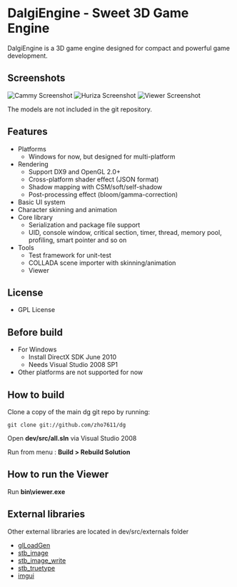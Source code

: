 DalgiEngine - Sweet 3D Game Engine
==================================

DalgiEngine is a 3D game engine designed for compact and powerful game development.

Screenshots
-----------
![Cammy Screenshot](http://zho.pe.kr/blog/shot/cammy_s.png)
![Huriza Screenshot](http://zho.pe.kr/blog/shot/huriza_s.png)
![Viewer Screenshot](http://zho.pe.kr/blog/shot/viewer_s.png)

The models are not included in the git repository.

Features
--------

- Platforms
   - Windows for now, but designed for multi-platform
- Rendering
   - Support DX9 and OpenGL 2.0+
   - Cross-platform shader effect (JSON format)
   - Shadow mapping with CSM/soft/self-shadow
   - Post-processing effect (bloom/gamma-correction)
- Basic UI system
- Character skinning and animation
- Core library
   - Serialization and package file support
   - UID, console window, critical section, timer, thread, memory pool, profiling, smart pointer and so on
- Tools
   - Test framework for unit-test
   - COLLADA scene importer with skinning/animation
   - Viewer

License
-------
- GPL License

Before build
------------
- For Windows
   - Install DirectX SDK June 2010
   - Needs Visual Studio 2008 SP1
- Other platforms are not supported for now

How to build
------------
Clone a copy of the main dg git repo by running:

```dos
git clone git://github.com/zho7611/dg
```

Open **dev/src/all.sln** via Visual Studio 2008

Run from menu : **Build > Rebuild Solution**

How to run the Viewer
-----------------

Run **bin\viewer.exe**

External libraries
------------------
Other external libraries are located in dev/src/externals folder

- [glLoadGen]( https://bitbucket.org/alfonse/glloadgen )
- [stb_image]( http://nothings.org/stb_image.c )
- [stb_image_write]( http://nothings.org/stb/stb_image_write.h )
- [stb_truetype]( http://nothings.org/stb/stb_truetype.h )
- [imgui]( https://github.com/AdrienHerubel/imgui )
